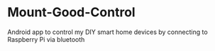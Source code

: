 # Mount-Good-Control
Android app to control my DIY smart home devices by connecting to Raspberry Pi via bluetooth
